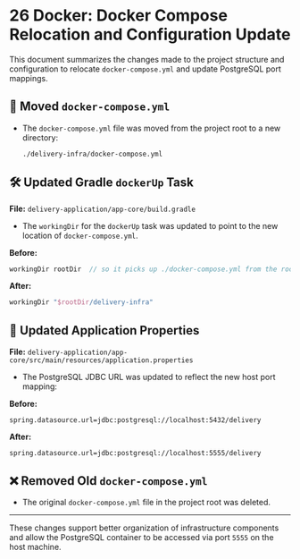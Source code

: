 # 26 Docker: Docker Compose Relocation and Configuration Update

This document summarizes the changes made to the project structure and configuration to relocate `docker-compose.yml` and update PostgreSQL port mappings.

## 📁 Moved `docker-compose.yml`

- The `docker-compose.yml` file was moved from the project root to a new directory:
  ```
  ./delivery-infra/docker-compose.yml
  ```

## 🛠️ Updated Gradle `dockerUp` Task

**File:** `delivery-application/app-core/build.gradle`

- The `workingDir` for the `dockerUp` task was updated to point to the new location of `docker-compose.yml`.

**Before:**
```groovy
workingDir rootDir  // so it picks up ./docker-compose.yml from the root
```

**After:**
```groovy
workingDir "$rootDir/delivery-infra"
```

## 🧪 Updated Application Properties

**File:** `delivery-application/app-core/src/main/resources/application.properties`

- The PostgreSQL JDBC URL was updated to reflect the new host port mapping:

**Before:**
```properties
spring.datasource.url=jdbc:postgresql://localhost:5432/delivery
```

**After:**
```properties
spring.datasource.url=jdbc:postgresql://localhost:5555/delivery
```

## ❌ Removed Old `docker-compose.yml`

- The original `docker-compose.yml` file in the project root was deleted.

---

These changes support better organization of infrastructure components and allow the PostgreSQL container to be accessed via port `5555` on the host machine.
